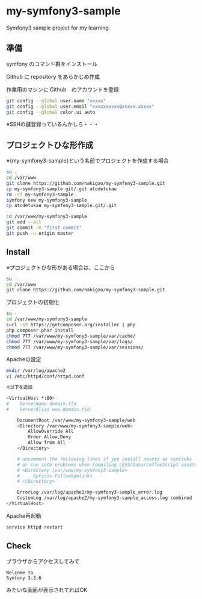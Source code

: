 my-symfony3-sample
===

Symfony3 sample project for my learning.

## 準備

symfony のコマンド群をインストール

Github に repository をあらかじめ作成

作業用のマシンに Github　のアカウントを登録

```sh
git config --global user.name "xxxxx"
git config --global user.email "xxxxxxxxxx@xxxxx.xxxxx"
git config --global color.ui auto
```

※SSHの鍵登録っているんかしら・・・

## プロジェクトひな形作成

※{my-symfony3-sample}という名前でプロジェクトを作成する場合


```sh
su -
cd /var/www
git clone https://github.com/nakigao/my-symfony3-sample.git
cp my-symfony3-sample.git/.git atodetukau
rm -rf my-symfony3-sample
symfony new my-symfony3-sample
cp atodetukau my-symfony3-sample.git/.git

cd /var/www/my-symfony3-sample
git add --all
git commit -m "first commit"
git push -u origin master
```

## Install

※プロジェクトひな形がある場合は、ここから

```sh
su -
cd /var/www
git clone https://github.com/nakigao/my-symfony3-sample.git
```

プロジェクトの初期化

```sh
su -
cd /var/www/my-symfony3-sample
curl -sS https://getcomposer.org/installer | php
php composer.phar install
chmod 777 /var/www/my-symfony3-sample/var/cache/
chmod 777 /var/www/my-symfony3-sample/var/logs/
chmod 777 /var/www/my-symfony3-sample/var/sessions/
```

Apacheの設定

```sh
mkdir /var/log/apache2
vi /etc/httpd/conf/httpd.conf

※以下を追加

<VirtualHost *:80>
#    ServerName domain.tld
#    ServerAlias www.domain.tld

    DocumentRoot /var/www/my-symfony3-sample/web
    <Directory /var/www/my-symfony3-sample/web>
        AllowOverride All
        Order Allow,Deny
        Allow from All
    </Directory>

    # uncomment the following lines if you install assets as symlinks
    # or run into problems when compiling LESS/Sass/CoffeeScript assets
    # <Directory /var/www/my-symfony3-sample>
    #     Options FollowSymlinks
    # </Directory>

    ErrorLog /var/log/apache2/my-symfony3-sample_error.log
    CustomLog /var/log/apache2/my-symfony3-sample_access.log combined
</VirtualHost>
```

Apache再起動


```sh
service httpd restart
```

## Check

ブラウザからアクセスしてみて

```
Welcome to
Symfony 3.3.6
```

みたいな画面が表示されてればOK

